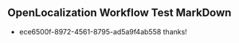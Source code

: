 ## OpenLocalization Workflow Test MarkDown
* ece6500f-8972-4561-8795-ad5a9f4ab558 thanks!

<!--HONumber=Jul16_HO3-->


